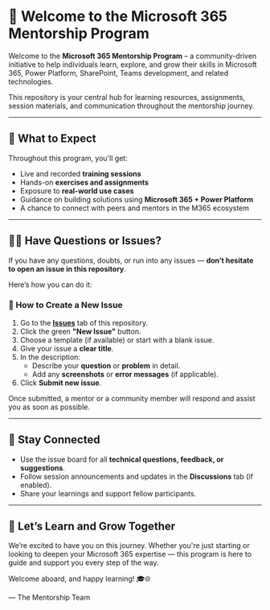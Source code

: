 # 👋 Welcome to the Microsoft 365 Mentorship Program

Welcome to the **Microsoft 365 Mentorship Program** – a community-driven initiative to help individuals learn, explore, and grow their skills in Microsoft 365, Power Platform, SharePoint, Teams development, and related technologies.

This repository is your central hub for learning resources, assignments, session materials, and communication throughout the mentorship journey.

---

## 🚀 What to Expect

Throughout this program, you'll get:
- Live and recorded **training sessions**
- Hands-on **exercises and assignments**
- Exposure to **real-world use cases**
- Guidance on building solutions using **Microsoft 365 + Power Platform**
- A chance to connect with peers and mentors in the M365 ecosystem

---

## 🙋‍♀️ Have Questions or Issues?

If you have any questions, doubts, or run into any issues — **don’t hesitate to open an issue in this repository**.

Here’s how you can do it:

### 📌 How to Create a New Issue

1. Go to the **[Issues](../../issues)** tab of this repository.
2. Click the green **"New Issue"** button.
3. Choose a template (if available) or start with a blank issue.
4. Give your issue a **clear title**.
5. In the description:
   - Describe your **question** or **problem** in detail.
   - Add any **screenshots** or **error messages** (if applicable).
6. Click **Submit new issue**.

Once submitted, a mentor or a community member will respond and assist you as soon as possible.

---

## 💬 Stay Connected

- Use the issue board for all **technical questions, feedback, or suggestions**.
- Follow session announcements and updates in the **Discussions** tab (if enabled).
- Share your learnings and support fellow participants.

---

## 🧠 Let’s Learn and Grow Together

We’re excited to have you on this journey. Whether you're just starting or looking to deepen your Microsoft 365 expertise — this program is here to guide and support you every step of the way.

Welcome aboard, and happy learning! 🎓🌐

— The Mentorship Team
